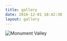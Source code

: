 ```yaml
---
title: gallery
date: 2016-12-01 18:42:30
layout: gallery
---
```


![Monument Valley](http://ohb3bc1mm.bkt.gdipper.com/1.JPG-basic)

